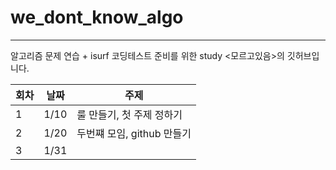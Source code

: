 # we_dont_know_algo
---

알고리즘 문제 연습 + isurf 코딩테스트 준비를 위한 study <모르고있음>의 깃허브입니다.

|회차 |날짜 |주제 |
|----|----|----|
|1|1/10|룰 만들기, 첫 주제 정하기|
|2|1/20|두번쨰 모임, github 만들기|
|3|1/31||
